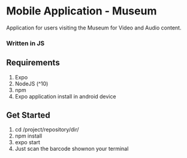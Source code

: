 # Mobile Application - Museum

Application for users visiting the Museum for Video and Audio content.

### Written in JS

## Requirements
1. Expo
2. NodeJS (^10)
3. npm
4. Expo application install in android device

## Get Started
1. cd /project/repository/dir/
2. npm install
3. expo start
4. Just scan the barcode shownon your terminal